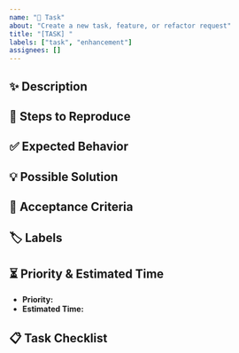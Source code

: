 ```yaml
---
name: "📌 Task"
about: "Create a new task, feature, or refactor request"
title: "[TASK] "
labels: ["task", "enhancement"]
assignees: []
---
```


## ✨ **Description**  
 

## 🔄 **Steps to Reproduce**  


## ✅ **Expected Behavior**  


## 💡 **Possible Solution**  


## 📌 **Acceptance Criteria**  


## 🏷 **Labels**  


## ⏳ **Priority & Estimated Time**  
- **Priority:** 
- **Estimated Time:**  

## 📋 **Task Checklist**  




